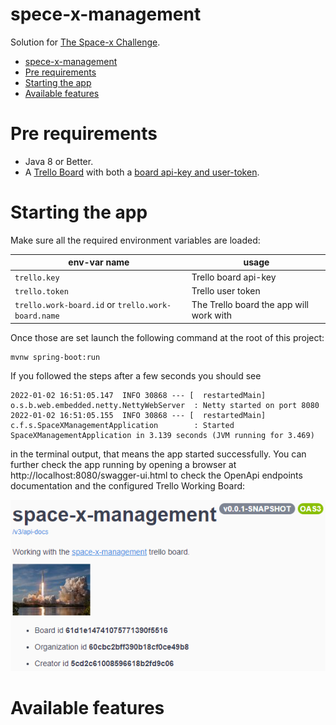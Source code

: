 # spece-x-management

Solution for [The Space-x Challenge](https://doc.clickup.com/p/h/e12h-16043/f3e54f9ffd37f57).

- [spece-x-management](#spece-x-management)
- [Pre requirements](#pre-requirements)
- [Starting the app](#starting-the-app)
- [Available features](#available-features)

# Pre requirements
- Java 8 or Better.
- A [Trello Board](trello.com) with both a [board api-key and user-token](https://trello.com/app-key).
  
# Starting the app
Make sure all the required environment variables are loaded:

| env-var name | usage |
| - | - |
| `trello.key` | Trello board api-key |
| `trello.token` | Trello user token |
| `trello.work-board.id` or `trello.work-board.name` | The Trello board the app will work with |

Once those are set launch the following command at the root of this project:

```
mvnw spring-boot:run
```

If you followed the steps after a few seconds you should see
```
2022-01-02 16:51:05.147  INFO 30868 --- [  restartedMain] o.s.b.web.embedded.netty.NettyWebServer  : Netty started on port 8080
2022-01-02 16:51:05.155  INFO 30868 --- [  restartedMain] c.f.s.SpaceXManagementApplication        : Started SpaceXManagementApplication in 3.139 seconds (JVM running for 3.469)
```

in the terminal output, that means the app started successfully. You can further check the app running by opening a browser at http://localhost:8080/swagger-ui.html to check the OpenApi endpoints documentation and the configured Trello Working Board:

!["Open Api"]("/img/../../img/OpenApi.png)

# Available features